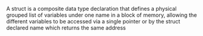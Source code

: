 
A struct is a composite data type declaration that defines a physical grouped list of variables under one name in a block of memory, allowing the different variables to be accessed via a single pointer or by the struct declared name which returns the same address
